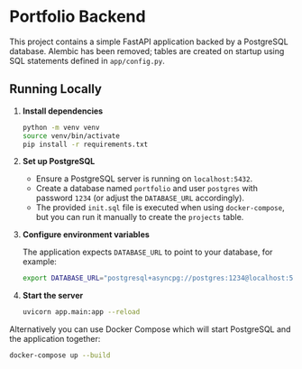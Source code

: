 # Portfolio Backend

This project contains a simple FastAPI application backed by a PostgreSQL
database.  Alembic has been removed; tables are created on startup using SQL
statements defined in `app/config.py`.

## Running Locally

1. **Install dependencies**

   ```bash
   python -m venv venv
   source venv/bin/activate
   pip install -r requirements.txt
   ```

2. **Set up PostgreSQL**

   - Ensure a PostgreSQL server is running on `localhost:5432`.
   - Create a database named `portfolio` and user `postgres` with password
     `1234` (or adjust the `DATABASE_URL` accordingly).
   - The provided `init.sql` file is executed when using `docker-compose`, but
     you can run it manually to create the `projects` table.

3. **Configure environment variables**

   The application expects `DATABASE_URL` to point to your database, for
   example:

   ```bash
   export DATABASE_URL="postgresql+asyncpg://postgres:1234@localhost:5432/portfolio"
   ```

4. **Start the server**

   ```bash
   uvicorn app.main:app --reload
   ```

Alternatively you can use Docker Compose which will start PostgreSQL and the
application together:

```bash
docker-compose up --build
```
 

